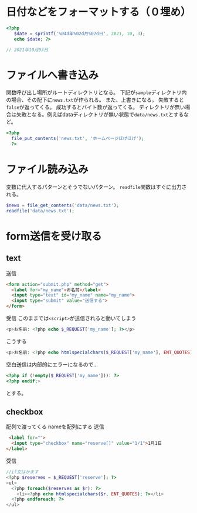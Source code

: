 # 日付などをフォーマットする（０埋め）
```php
<?php 
   $date = sprintf('%04d年%02d月%02d日', 2021, 10, 3);
   echo $date; ?>

// 2021年10月03日
```

# ファイルへ書き込み
関数呼び出し場所がルートディレクトリとなる。
下記が`sample`ディレクトリ内の場合、その配下に`news.txt`が作られる。
また、上書きになる。
失敗すると`false`が返ってくる。
成功するとバイト数が返ってくる。
ディレクトリが無い場合は失敗となる。例えばdataディレクトリが無い状態で`data/news.txt`とするなど。
```php
<?php 
  file_put_contents('news.txt', 'ホームページほげほげ');
  ?>
```

# ファイル読み込み
変数に代入するパターンとそうでないパターン。
`readfile`関数はすぐに出力される。
```php
$news = file_get_contents('data/news.txt');
readfile('data/news.txt');
```

# form送信を受け取る
## text
送信
```html
<form action="submit.php" method="get">
  <label for="my_name">お名前</label>
  <input type="text" id="my_name" name="my_name">
  <input type="submit" value="送信する">
</form>
```
受信
このままでは`<script>`が送信されると動いてしまう
```php
<p>お名前: <?php echo $_REQUEST['my_name']; ?></p>
```
こうする
```php
<p>お名前: <?php echo htmlspecialchars($_REQUEST['my_name'], ENT_QUOTES); ?></p>
```
空白送信は内部的にエラーになるので...
```php
<?php if (!empty($_REQUEST['my_name'])): ?>
<?php endif;>
```
とする。

## checkbox
配列で渡ってくる
nameを配列にする
送信
```html
 <label for="">
  <input type="checkbox" name="reserve[]" value="1/1">1月1日
</label>
```
受信
```php
//if文はかます
<?php $reserves = $_REQUEST['reserve']; ?>
<ul>
  <?php foreach($reserves as $r): ?>
    <li><?php echo htmlspecialchars($r, ENT_QUOTES); ?></li>
  <?php endforeach; ?>
</ul>
```